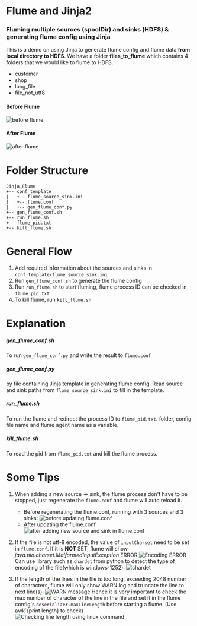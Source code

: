 # Flume and Jinja2

### Fluming multiple sources (spoolDir) and sinks (HDFS) & generating flume config using Jinja 

This is a demo on using Jinja to generate flume config and flume data **from local directory to HDFS**.
We have a folder **files_to_flume** which contains 4 folders that we would like to flume to HDFS. 
- customer
- shop
- long_file
- file_not_utf8

#### Before Flume
   ![before flume](https://github.com/neurotichl/Big-Data-ETL/blob/master/Jinja_Flume/fluming_pic/before_flume.png)

#### After Flume
   ![after flume](https://github.com/neurotichl/Big-Data-ETL/blob/master/Jinja_Flume/fluming_pic/after_flume.PNG)

# Folder Structure

```
Jinja_Flume
+-- conf_template
|   +-- flume_source_sink.ini
|   +-- flume.conf
|   +-- gen_flume_conf.py
+-- gen_flume_conf.sh
+-- run_flume.sh
+-- flume_pid.txt
+-- kill_flume.sh
```
# General Flow

1. Add required information about the sources and sinks in `conf_template/flume_source_sink.ini`
2. Run `gen_flume_conf.sh` to generate the flume config 
3. Run `run_flume.sh` to start fluming, flume process ID can be checked in `flume_pid.txt`
4. To kill flume, run `kill_flume.sh`

# Explanation


##### *gen_flume_conf.sh*
To run `gen_flume_conf.py` and write the result to `flume.conf`

##### *gen_flume_conf.py* 
py file containing Jinja template in generating flume config. Read source and sink paths from `flume_source_sink.ini` to fill in the template.

##### *run_flume.sh*
To run the flume and redirect the process ID to `flume_pid.txt`. folder, config file name and flume agent name as a variable.

##### *kill_flume.sh*
To read the pid from `flume_pid.txt` and kill the flume process.


# Some Tips 

1. When adding a new source -> sink, the flume process don't have to be stopped, just regenerate the `flume.conf` and flume will auto reload it.

   - Before regenerating the flume.conf, running with 3 sources and 3 sinks:
   ![before updating flume.conf](https://github.com/neurotichl/Big-Data-ETL/blob/master/Jinja_Flume/fluming_pic/run_flume_1.PNG)
   - After updating the flume.conf
   ![after adding new source and sink in flume.conf](https://github.com/neurotichl/Big-Data-ETL/blob/master/Jinja_Flume/fluming_pic/reload_flume.PNG)

2. If the file is not utf-8 encoded, the value of `inputCharset` need to be set in `flume.conf`. 
   If it is **NOT** SET, flume will show *java.nio.charset.MalformedInputException* ERROR
   ![Encoding ERROR](https://github.com/neurotichl/Big-Data-ETL/blob/master/Jinja_Flume/fluming_pic/encoding_error.PNG)
   Can use library such as `chardet` from python to detect the type of encoding of the file(which is windows-1252):
   ![chardet](https://github.com/neurotichl/Big-Data-ETL/blob/master/Jinja_Flume/fluming_pic/chardet.PNG)

3. If the length of the lines in the file is too long, exceeding 2048 number of characters, flume will only show WARN log and truncate the line to next line(s). 
   ![WARN message](https://github.com/neurotichl/Big-Data-ETL/blob/master/Jinja_Flume/fluming_pic/line_too_long.PNG)
  Hence it is very important to check the max number of character of the line in the file and set it in the flume config's `deserializer.maxLineLength`  before starting a flume.  (Use awk`{print length} to check)
    ![Checking line length using linux command](https://github.com/neurotichl/Big-Data-ETL/blob/master/Jinja_Flume/fluming_pic/max_length_line.PNG)


